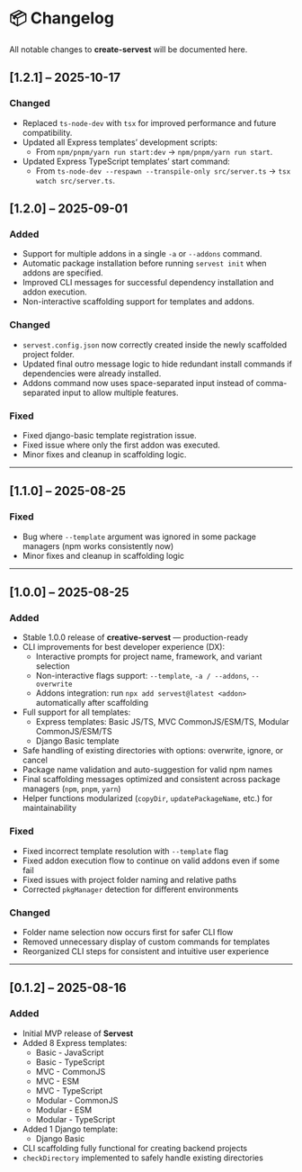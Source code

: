 # 📦 Changelog

All notable changes to **create-servest** will be documented here.

## [1.2.1] – 2025-10-17

### Changed
- Replaced `ts-node-dev` with `tsx` for improved performance and future compatibility.
- Updated all Express templates’ development scripts:
  - From `npm/pnpm/yarn run start:dev` → `npm/pnpm/yarn run start`.
- Updated Express TypeScript templates’ start command:
  - From `ts-node-dev --respawn --transpile-only src/server.ts` → `tsx watch src/server.ts`.

## [1.2.0] – 2025-09-01

### Added
- Support for multiple addons in a single `-a` or `--addons` command.
- Automatic package installation before running `servest init` when addons are specified.
- Improved CLI messages for successful dependency installation and addon execution.
- Non-interactive scaffolding support for templates and addons.

### Changed
- `servest.config.json` now correctly created inside the newly scaffolded project folder.
- Updated final outro message logic to hide redundant install commands if dependencies were already installed.
- Addons command now uses space-separated input instead of comma-separated input to allow multiple features.

### Fixed
- Fixed django-basic template registration issue.
- Fixed issue where only the first addon was executed.
- Minor fixes and cleanup in scaffolding logic.


---


## [1.1.0] – 2025-08-25
### Fixed
- Bug where `--template` argument was ignored in some package managers (npm works consistently now)
- Minor fixes and cleanup in scaffolding logic

---

## [1.0.0] – 2025-08-25
### Added
- Stable 1.0.0 release of **creative-servest** — production-ready
- CLI improvements for best developer experience (DX):
  - Interactive prompts for project name, framework, and variant selection
  - Non-interactive flags support: `--template`, `-a / --addons`, `--overwrite`
  - Addons integration: run `npx add servest@latest <addon>` automatically after scaffolding
- Full support for all templates:
  - Express templates: Basic JS/TS, MVC CommonJS/ESM/TS, Modular CommonJS/ESM/TS
  - Django Basic template
- Safe handling of existing directories with options: overwrite, ignore, or cancel
- Package name validation and auto-suggestion for valid npm names
- Final scaffolding messages optimized and consistent across package managers (`npm`, `pnpm`, `yarn`)
- Helper functions modularized (`copyDir`, `updatePackageName`, etc.) for maintainability

### Fixed
- Fixed incorrect template resolution with `--template` flag
- Fixed addon execution flow to continue on valid addons even if some fail
- Fixed issues with project folder naming and relative paths
- Corrected `pkgManager` detection for different environments

### Changed
- Folder name selection now occurs first for safer CLI flow
- Removed unnecessary display of custom commands for templates
- Reorganized CLI steps for consistent and intuitive user experience

---

## [0.1.2] – 2025-08-16
### Added
- Initial MVP release of **Servest**
- Added 8 Express templates:
  - Basic - JavaScript
  - Basic - TypeScript
  - MVC - CommonJS
  - MVC - ESM
  - MVC - TypeScript
  - Modular - CommonJS
  - Modular - ESM
  - Modular - TypeScript
- Added 1 Django template:
  - Django Basic
- CLI scaffolding fully functional for creating backend projects
- `checkDirectory` implemented to safely handle existing directories
